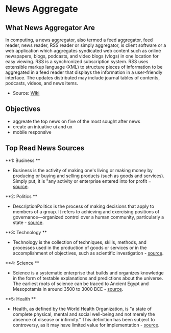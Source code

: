 # News Aggregate

## What News Aggregator Are

In computing, a news aggregator, also termed a feed aggregator, feed reader, news reader, RSS reader or simply aggregator, is client software or a web application which aggregates syndicated web content such as online newspapers, blogs, podcasts, and video blogs (vlogs) in one location for easy viewing. RSS is a synchronized subscription system. RSS uses extensible markup language (XML) to structure pieces of information to be aggregated in a feed reader that displays the information in a user-friendly interface. The updates distributed may include journal tables of contents, podcasts, videos, and news items.

- Source: [Wiki](https://en.wikipedia.org/wiki/News_aggregator)

## Objectives

- aggreate the top news on five of the most sought after news
- create an intuative ui and ux
- mobile responsive

## Top Read News Sources

**1: Business **

- Business is the activity of making one's living or making money by producing or buying and selling products (such as goods and services). Simply put, it is "any activity or enterprise entered into for profit = [source](https://en.wikipedia.org/wiki/News_aggregator).

**2: Politics **

- DescriptionPolitics is the process of making decisions that apply to members of a group. It refers to achieving and exercising positions of governance—organized control over a human community, particularly a state - [source](https://en.wikipedia.org/wiki/Politics).

**3: Technology **

- Technology is the collection of techniques, skills, methods, and processes used in the production of goods or services or in the accomplishment of objectives, such as scientific investigation - [source](https://en.wikipedia.org/wiki/Technology).

**4: Science **

- Science is a systematic enterprise that builds and organizes knowledge in the form of testable explanations and predictions about the universe. The earliest roots of science can be traced to Ancient Egypt and Mesopotamia in around 3500 to 3000 BCE - [source](https://en.wikipedia.org/wiki/Science).

**5: Health **

- Health, as defined by the World Health Organization, is "a state of complete physical, mental and social well-being and not merely the absence of disease or infirmity." This definition has been subject to controversy, as it may have limited value for implementation - [source](https://en.wikipedia.org/wiki/Health).
